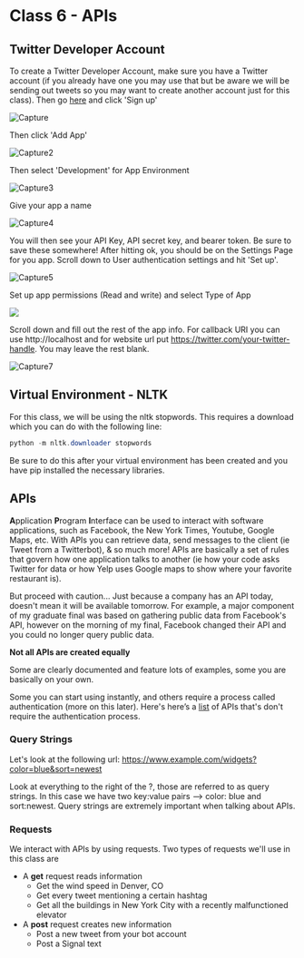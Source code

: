 # Class 6 - APIs

## Twitter Developer Account

To create a Twitter Developer Account, make sure you have a Twitter account (if you already have one you may use that but be aware we will be sending out tweets so you may want to create another account just for this class). Then go [here](https://developer.twitter.com/en/docs/twitter-api/getting-started/getting-access-to-the-twitter-api) and click 'Sign up'

![Capture](C:\Users\kat.sullivan\School\Classes\wpp-python-intro\Class06-APIs\DevAccount\Capture.PNG)

Then click 'Add App'

![Capture2](C:\Users\kat.sullivan\School\Classes\wpp-python-intro\Class06-APIs\DevAccount\Capture2.PNG)

Then select 'Development' for App Environment

![Capture3](C:\Users\kat.sullivan\School\Classes\wpp-python-intro\Class06-APIs\DevAccount\Capture3.PNG)

Give your app a name

![Capture4](C:\Users\kat.sullivan\School\Classes\wpp-python-intro\Class06-APIs\DevAccount\Capture4.PNG)

You will then see your API Key, API secret key, and bearer token. Be sure to save these somewhere! After hitting ok, you should be on the Settings Page for you app. Scroll down to User authentication settings and hit 'Set up'.

![Capture5](C:\Users\kat.sullivan\School\Classes\wpp-python-intro\Class06-APIs\DevAccount\Capture5.PNG)

Set up app permissions (Read and write) and select Type of App

![](C:\Users\kat.sullivan\School\Classes\wpp-python-intro\Class06-APIs\DevAccount\Capture6.PNG)

Scroll down and fill out the rest of the app info. For callback URI you can use http://localhost and for website url put https://twitter.com/your-twitter-handle. You may leave the rest blank.

![Capture7](C:\Users\kat.sullivan\School\Classes\wpp-python-intro\Class06-APIs\DevAccount\Capture7.PNG)

## Virtual Environment - NLTK

For this class, we will be using the nltk stopwords. This requires a download which you can do with the following line:

```powershell
python -m nltk.downloader stopwords
```

Be sure to do this after your virtual environment has been created and you have pip installed the necessary libraries. 

## APIs

**A**pplication **P**rogram **I**nterface can be used to interact with software applications, such as Facebook, the New York Times, Youtube, Google Maps, etc. With APIs you can retrieve data, send messages to the client (ie Tweet from a Twitterbot), & so much more! APIs are basically a set of rules that govern how one application talks to another (ie how your code asks Twitter for data or how Yelp uses Google maps to show where your favorite restaurant is).

But proceed with caution... Just because a company has an API today, doesn't mean it will be available tomorrow. For example, a major component of my graduate final was based on gathering public data from Facebook's API, however on the morning of my final, Facebook changed their API and you could no longer query public data.

**Not all APIs are created equally**

Some are clearly documented and feature lots of examples, some you are basically on your own.

Some you can start using instantly, and others require a process called authentication (more on this later). Here's here’s a [list](https://mixedanalytics.com/blog/list-actually-free-open-no-auth-needed-apis/) of APIs that's don't require the authentication process.

### Query Strings

Let's look at the following url: https://www.example.com/widgets?color=blue&sort=newest

Look at everything to the right of the ?, those are referred to as query strings. In this case we have two key:value pairs --> color: blue and sort:newest. Query strings are extremely important when talking about APIs.

### Requests

We interact with APIs by using requests. Two types of requests we'll use in this class are

- A **get** request reads information
  - Get the wind speed in Denver, CO
  - Get every tweet mentioning a certain hashtag
  - Get all the buildings in New York City with a recently malfunctioned elevator
- A **post** request creates new information
  - Post a new tweet from your bot account
  - Post a Signal text
